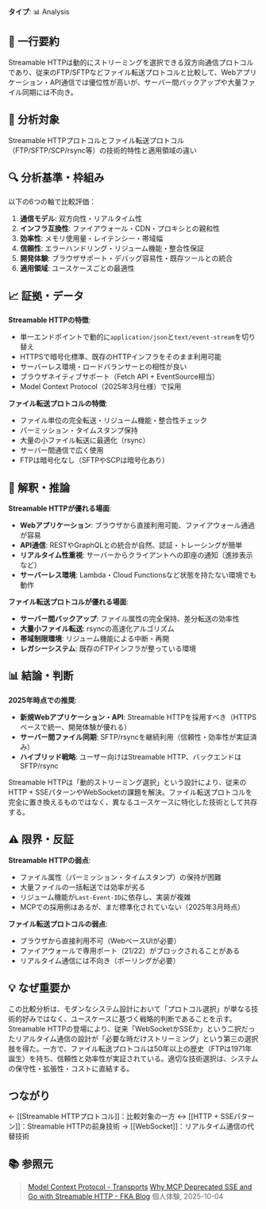 **タイプ**: 📊 Analysis

## 📝 一行要約
Streamable HTTPは動的にストリーミングを選択できる双方向通信プロトコルであり、従来のFTP/SFTPなどファイル転送プロトコルと比較して、Webアプリケーション・API通信では優位性が高いが、サーバー間バックアップや大量ファイル同期には不向き。

## 🎯 分析対象
Streamable HTTPプロトコルとファイル転送プロトコル（FTP/SFTP/SCP/rsync等）の技術的特性と適用領域の違い

## 🔍 分析基準・枠組み
以下の6つの軸で比較評価：
1. **通信モデル**: 双方向性・リアルタイム性
2. **インフラ互換性**: ファイアウォール・CDN・プロキシとの親和性
3. **効率性**: メモリ使用量・レイテンシー・帯域幅
4. **信頼性**: エラーハンドリング・リジューム機能・整合性保証
5. **開発体験**: ブラウザサポート・デバッグ容易性・既存ツールとの統合
6. **適用領域**: ユースケースごとの最適性

## 📈 証拠・データ

**Streamable HTTPの特徴**:
- 単一エンドポイントで動的に`application/json`と`text/event-stream`を切り替え
- HTTPSで暗号化標準、既存のHTTPインフラをそのまま利用可能
- サーバーレス環境・ロードバランサーとの相性が良い
- ブラウザネイティブサポート（Fetch API + EventSource相当）
- Model Context Protocol（2025年3月仕様）で採用

**ファイル転送プロトコルの特徴**:
- ファイル単位の完全転送・リジューム機能・整合性チェック
- パーミッション・タイムスタンプ保持
- 大量の小ファイル転送に最適化（rsync）
- サーバー間通信で広く使用
- FTPは暗号化なし（SFTPやSCPは暗号化あり）

## 🧠 解釈・推論

**Streamable HTTPが優れる場面**:
- **Webアプリケーション**: ブラウザから直接利用可能、ファイアウォール通過が容易
- **API通信**: RESTやGraphQLとの統合が自然、認証・トレーシングが簡単
- **リアルタイム性重視**: サーバーからクライアントへの即座の通知（進捗表示など）
- **サーバーレス環境**: Lambda・Cloud Functionsなど状態を持たない環境でも動作

**ファイル転送プロトコルが優れる場面**:
- **サーバー間バックアップ**: ファイル属性の完全保持、差分転送の効率性
- **大量小ファイル転送**: rsyncの高速化アルゴリズム
- **帯域制限環境**: リジューム機能による中断・再開
- **レガシーシステム**: 既存のFTPインフラが整っている環境

## 📊 結論・判断

**2025年時点での推奨**:
- **新規Webアプリケーション・API**: Streamable HTTPを採用すべき（HTTPSベースで統一、開発体験が優れる）
- **サーバー間ファイル同期**: SFTP/rsyncを継続利用（信頼性・効率性が実証済み）
- **ハイブリッド戦略**: ユーザー向けはStreamable HTTP、バックエンドはSFTP/rsync

Streamable HTTPは「動的ストリーミング選択」という設計により、従来のHTTP + SSEパターンやWebSocketの課題を解決。ファイル転送プロトコルを完全に置き換えるものではなく、異なるユースケースに特化した技術として共存する。

## ⚠️ 限界・反証

**Streamable HTTPの弱点**:
- ファイル属性（パーミッション・タイムスタンプ）の保持が困難
- 大量ファイルの一括転送では効率が劣る
- リジューム機能が`Last-Event-ID`に依存し、実装が複雑
- MCPでの採用例はあるが、まだ標準化されていない（2025年3月時点）

**ファイル転送プロトコルの弱点**:
- ブラウザから直接利用不可（WebベースUIが必要）
- ファイアウォールで専用ポート（21/22）がブロックされることがある
- リアルタイム通信には不向き（ポーリングが必要）

## 💡 なぜ重要か

この比較分析は、モダンなシステム設計において「プロトコル選択」が単なる技術的好みではなく、ユースケースに基づく戦略的判断であることを示す。Streamable HTTPの登場により、従来「WebSocketかSSEか」という二択だったリアルタイム通信の設計が「必要な時だけストリーミング」という第三の選択肢を得た。一方で、ファイル転送プロトコルは50年以上の歴史（FTPは1971年誕生）を持ち、信頼性と効率性が実証されている。適切な技術選択は、システムの保守性・拡張性・コストに直結する。

## つながり

← [[Streamable HTTPプロトコル]]：比較対象の一方
↔ [[HTTP + SSEパターン]]：Streamable HTTPの前身技術
→ [[WebSocket]]：リアルタイム通信の代替技術

## 📚 参照元
> [Model Context Protocol - Transports](https://modelcontextprotocol.io/docs/concepts/transports)
> [Why MCP Deprecated SSE and Go with Streamable HTTP - FKA Blog](https://blog.fka.dev/blog/2025-06-06-why-mcp-deprecated-sse-and-go-with-streamable-http/)
> 個人体験, 2025-10-04
